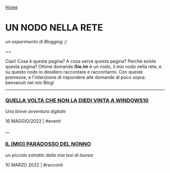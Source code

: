 [Home](README.md)

# UN NODO NELLA RETE
*un esperimento di Blogging ;)*

~~

Ciao! Cosa è questa pagina? A cosa serve questa pagina? Perchè esiste questa pagina? Ottime domande
**Gio.im** è un nodo, il mio nodo nella rete, e su questo nodo io desidero raccontare e raccontarmi. Con queste premesse, e l'intenzione di rispondere alle domande di poco sopra: benvenuti nel mio Blog!

---

### [QUELLA VOLTA CHE NON LA DIEDI VINTA A WINDOWS10](blog5.md)
*Una breve avventura digitale*

16 MAGGIO/2022 | #eventi

__

### [IL (MIO) PARADOSSO DEL NONNO](blog4.md)
*un piccolo estratto della mia tesi di laurea*

10 MARZO 2022 | #racconti 
